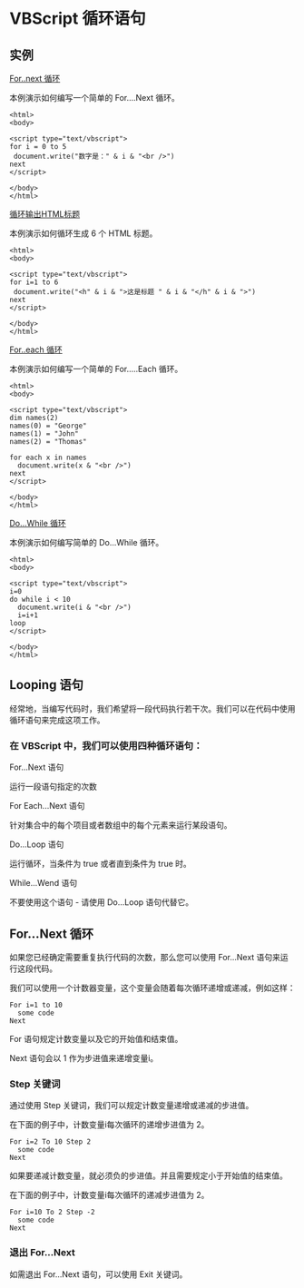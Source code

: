 # VBScript 循环语句

## 实例

[For..next 循环](/tiy/t.asp?f=vbst_fornext)

本例演示如何编写一个简单的 For....Next 循环。

```
<html>
<body>

<script type="text/vbscript">
for i = 0 to 5
 document.write("数字是：" & i & "<br />")
next
</script>

</body>
</html>

```

[循环输出HTML标题](/tiy/t.asp?f=vbst_fornext2)

本例演示如何循环生成 6 个 HTML 标题。

```
<html>
<body>

<script type="text/vbscript">
for i=1 to 6
 document.write("<h" & i & ">这是标题 " & i & "</h" & i & ">")
next
</script>

</body>
</html>

```

[For..each 循环](/tiy/t.asp?f=vbst_foreach)

本例演示如何编写一个简单的 For.....Each 循环。

```
<html>
<body>

<script type="text/vbscript">
dim names(2)
names(0) = "George"
names(1) = "John"
names(2) = "Thomas"

for each x in names
  document.write(x & "<br />")
next
</script>

</body>
</html>

```

[Do...While 循环](/tiy/t.asp?f=vbst_dowhile)

本例演示如何编写简单的 Do...While 循环。

```
<html>
<body>

<script type="text/vbscript">
i=0
do while i < 10
  document.write(i & "<br />")
  i=i+1
loop
</script>

</body>
</html>

```

## Looping 语句

经常地，当编写代码时，我们希望将一段代码执行若干次。我们可以在代码中使用循环语句来完成这项工作。

### 在 VBScript 中，我们可以使用四种循环语句：

For...Next 语句

运行一段语句指定的次数

For Each...Next 语句

针对集合中的每个项目或者数组中的每个元素来运行某段语句。

Do...Loop 语句

运行循环，当条件为 true 或者直到条件为 true 时。

While...Wend 语句

不要使用这个语句 - 请使用 Do...Loop 语句代替它。

## For...Next 循环

如果您已经确定需要重复执行代码的次数，那么您可以使用 For...Next 语句来运行这段代码。

我们可以使用一个计数器变量，这个变量会随着每次循环递增或递减，例如这样：

```
For i=1 to 10
  some code
Next
```

For 语句规定计数变量以及它的开始值和结束值。

Next 语句会以 1 作为步进值来递增变量i。

### Step 关键词

通过使用 Step 关键词，我们可以规定计数变量递增或递减的步进值。

在下面的例子中，计数变量i每次循环的递增步进值为 2。

```
For i=2 To 10 Step 2
  some code
Next
```

如果要递减计数变量，就必须负的步进值。并且需要规定小于开始值的结束值。

在下面的例子中，计数变量i每次循环的递减步进值为 2。

```
For i=10 To 2 Step -2
  some code
Next
```

### 退出 For...Next

如需退出 For...Next 语句，可以使用 Exit 关键词。

